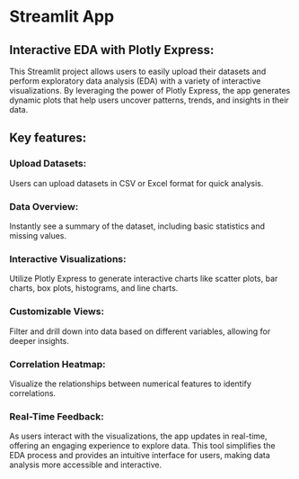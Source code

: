 # Streamlit App
## Interactive EDA with Plotly Express:

This Streamlit project allows users to easily upload their datasets and perform exploratory data analysis (EDA) with a variety of interactive visualizations. By leveraging the power of Plotly Express, the app generates dynamic plots that help users uncover patterns, trends, and insights in their data.

## Key features:

### Upload Datasets:
Users can upload datasets in CSV or Excel format for quick analysis.

### Data Overview: 
Instantly see a summary of the dataset, including basic statistics and missing values.

### Interactive Visualizations: 
Utilize Plotly Express to generate interactive charts like scatter plots, bar charts, box plots, histograms, and line charts.

### Customizable Views: 
Filter and drill down into data based on different variables, allowing for deeper insights.

### Correlation Heatmap: 
Visualize the relationships between numerical features to identify correlations.

### Real-Time Feedback: 
As users interact with the visualizations, the app updates in real-time, offering an engaging experience to explore data.
This tool simplifies the EDA process and provides an intuitive interface for users, making data analysis more accessible and interactive.
